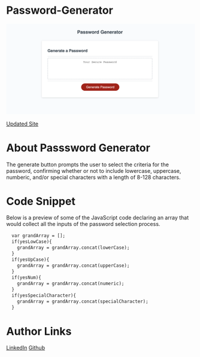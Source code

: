 # Password-Generator

![Site Image](./images/pwgen.png)

[Updated Site](https://senaygebrat.github.io/Password-Generator/)

# About Passsword Generator

The generate button prompts the user to select the criteria for the password, confirming whether or not to include lowercase, uppercase, numberic, and/or special characters with a length of 8-128 characters.

# Code Snippet

Below is a preview of some of the JavaScript code declaring an array that would collect all the inputs of the password selection process.

```function checkGrandArray() {
  var grandArray = [];
  if(yesLowCase){
    grandArray = grandArray.concat(lowerCase);
  }
  if(yesUpCase){
    grandArray = grandArray.concat(upperCase);
  }
  if(yesNum){
    grandArray = grandArray.concat(numeric);
  }
  if(yesSpecialCharacter){
    grandArray = grandArray.concat(specialCharacter);
  }
```

# Author Links

[LinkedIn](https://www.linkedin.com/in/senay-gebrat-566b78250/)
[Github](https://github.com/senaygebrat)
